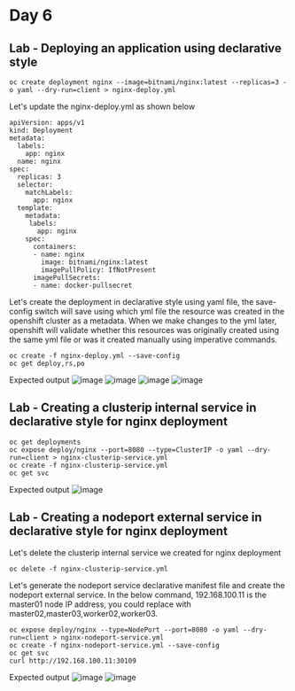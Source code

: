# Day 6

## Lab - Deploying an application using declarative style
```
oc create deployment nginx --image=bitnami/nginx:latest --replicas=3 -o yaml --dry-run=client > nginx-deploy.yml
```

Let's update the nginx-deploy.yml as shown below
```
apiVersion: apps/v1
kind: Deployment
metadata:
  labels:
    app: nginx
  name: nginx
spec:
  replicas: 3
  selector:
    matchLabels:
      app: nginx
  template:
    metadata:
     labels:
       app: nginx
    spec:
      containers:
      - name: nginx
        image: bitnami/nginx:latest
        imagePullPolicy: IfNotPresent
      imagePullSecrets:
      - name: docker-pullsecret
```

Let's create the deployment in declarative style using yaml file, the save-config switch will save using which yml file the resource was created in the openshift cluster as a metadata. When we make changes to the yml later, openshift will validate whether this resources was originally created using the same yml file or was it created manually using imperative commands.
```
oc create -f nginx-deploy.yml --save-config
oc get deploy,rs,po
```

Expected output
![image](https://github.com/user-attachments/assets/9fb27c11-92af-4e6d-9e9f-9ddeac5fa6ba)
![image](https://github.com/user-attachments/assets/81cb8d38-8a4d-4adf-9e84-d4ee7864658c)
![image](https://github.com/user-attachments/assets/9085a97a-d10d-4fd6-a2ea-65aab0e10551)
![image](https://github.com/user-attachments/assets/2093f949-698d-43df-8f9b-0c4bc4ffc774)


## Lab - Creating a clusterip internal service in declarative style for nginx deployment
```
oc get deployments
oc expose deploy/nginx --port=8080 --type=ClusterIP -o yaml --dry-run=client > nginx-clusterip-service.yml
oc create -f nginx-clusterip-service.yml
oc get svc
```

Expected output
![image](https://github.com/user-attachments/assets/b230544a-e968-45c5-bb02-bd4db82be66c)

## Lab - Creating a nodeport external service in declarative style for nginx deployment
Let's delete the clusterip internal service we created for nginx deployment
```
oc delete -f nginx-clusterip-service.yml
```

Let's generate the nodeport service declarative manifest file and create the nodeport external service. In the below command, 192.168.100.11 is the master01 node IP address, you could replace with master02,master03,worker02,worker03.
```
oc expose deploy/nginx --type=NodePort --port=8080 -o yaml --dry-run=client > nginx-nodeport-service.yml
oc create -f nginx-nodeport-service.yml --save-config
oc get svc
curl http://192.168.100.11:30109
```

Expected output
![image](https://github.com/user-attachments/assets/9a9ddd9b-06af-40b5-a265-0fffa0dc7878)
![image](https://github.com/user-attachments/assets/6f371ef7-ebcb-4ff1-869a-4094ba0fbeda)

